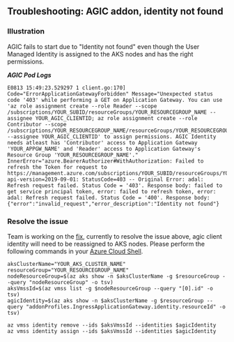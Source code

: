 ## Troubleshooting: AGIC addon, identity not found

### Illustration
AGIC fails to start due to "Identity not found" even though the User Managed Identity is assigned to the AKS nodes and has the right permissions.

***AGIC Pod Logs***
```
E0813 15:49:23.529297 1 client.go:170] Code="ErrorApplicationGatewayForbidden" Message="Unexpected status code '403' while performing a GET on Application Gateway. You can use 'az role assignment create --role Reader --scope /subscriptions/YOUR_SUBID/resourceGroups/YOUR_RESOURCEGROUP_NAME --assignee YOUR_AGIC_CLIENTID; az role assignment create --role Contributor --scope /subscriptions/YOUR_RESOURCEGROUP_NAME/resourceGroups/YOUR_RESOURCEGROUP_NAME/providers/Microsoft.Network/applicationGateways/YOUR_APPGW_NAME --assignee YOUR_AGIC_CLIENTID' to assign permissions. AGIC Identity needs atleast has 'Contributor' access to Application Gateway 'YOUR_APPGW_NAME' and 'Reader' access to Application Gateway's Resource Group 'YOUR_RESOURCEGROUP_NAME'." InnerError="azure.BearerAuthorizer#WithAuthorization: Failed to refresh the Token for request to https://management.azure.com/subscriptions/YOUR_SUBID/resourceGroups/YOUR_RESOURCEGROUP_NAME/providers/Microsoft.Network/applicationGateways/YOUR_APPGW_NAME?api-version=2019-09-01: StatusCode=403 -- Original Error: adal: Refresh request failed. Status Code = '403'. Response body: failed to get service principal token, error: failed to refresh token, error: adal: Refresh request failed. Status Code = '400'. Response body: {"error":"invalid_request","error_description":"Identity not found"}
```

### Resolve the issue
Team is working on the [fix](https://github.com/Azure/aad-pod-identity/issues/681), currently to resolve the issue above, agic client identity will need to be reassigned to AKS nodes.
Please perform the following commands in your [Azure Cloud Shell](https://shell.azure.com/).
```
aksClusterName="YOUR_AKS_CLUSTER_NAME"
resourceGroup="YOUR_RESOURCEGROUP_NAME"
nodeResourceGroup=$(az aks show -n $aksClusterName -g $resourceGroup --query "nodeResourceGroup" -o tsv)
aksVmssId=$(az vmss list -g $nodeResourceGroup --query "[0].id" -o tsv)
agicIdentity=$(az aks show -n $aksClusterName -g $resourceGroup --query "addonProfiles.IngressApplicationGateway.identity.resourceId" -o tsv)

az vmss identity remove --ids $aksVmssId --identities $agicIdentity
az vmss identity assign --ids $aksVmssId --identities $agicIdentity
```